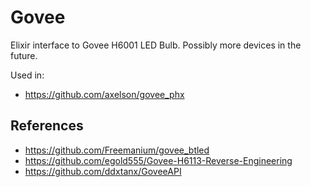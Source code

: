 # Govee

Elixir interface to Govee H6001 LED Bulb. Possibly more devices in the future.

Used in:
- https://github.com/axelson/govee_phx

## References

- https://github.com/Freemanium/govee_btled
- https://github.com/egold555/Govee-H6113-Reverse-Engineering
- https://github.com/ddxtanx/GoveeAPI
